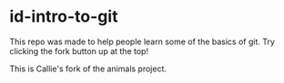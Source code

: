 # id-intro-to-git
This repo was made to help people learn some of the basics of git. Try clicking the fork button up at the top!

This is Callie's fork of the animals project.
